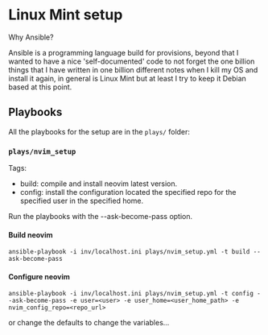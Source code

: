 # Linux Mint setup

Why Ansible?

Ansible is a programming language build for provisions, beyond that I wanted
to have a nice 'self-documented' code to not forget the one billion things that
I have written in one billion different notes when I kill my OS and
install it again, in general is Linux Mint but at least I try to keep it Debian 
based at this point.

## Playbooks

All the playbooks for the setup are in the `plays/` folder:

### `plays/nvim_setup`

Tags:
- build: compile and install neovim latest version.
- config: install the configuration located the specified repo for the specified user in the specified home.

Run the playbooks with the --ask-become-pass option.

#### Build neovim

```terminal
ansible-playbook -i inv/localhost.ini plays/nvim_setup.yml -t build --ask-become-pass
```

#### Configure neovim

```terminal
ansible-playbook -i inv/localhost.ini plays/nvim_setup.yml -t config --ask-become-pass -e user=<user> -e user_home=<user_home_path> -e nvim_config_repo=<repo_url>
```

or change the defaults to change the variables...
